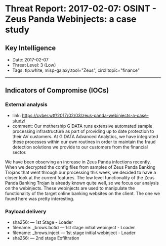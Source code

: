# Threat Report: 2017-02-07: OSINT -  Zeus Panda Webinjects: a case study


## Key Intelligence
* Date: 2017-02-07
* Threat Level: 3 (Low)
* Tags: tlp:white, misp-galaxy:tool="Zeus", circl:topic="finance"

---

## Indicators of Compromise (IOCs)
### External analysis
* link: https://cyber.wtf/2017/02/03/zeus-panda-webinjects-a-case-study/
* comment: Our mothership G DATA runs extensive automated sample processing infrastructure as part of providing up to date protection to their AV customers. At G DATA Advanced Analytics, we have integrated these processes within our own routines in order to maintain the fraud detection solutions we provide to our customers from the financial sector.

We have been observing an increase in Zeus Panda infections recently. When we decrypted the config files from samples of Zeus Panda Banking Trojans that went through our processing this week, we decided to have a closer look at the current features. The low level functionality of the Zeus Panda Banking Trojan is already known quite well, so we focus our analysis on the webinjects. These webinjects are used to manipulate the functionality of the target online banking websites on the client. The one we found here was pretty interesting.

### Payload delivery
* sha256: <sha256> — 1st Stage - Loader
* filename: _brows.botid — 1st stage initial webinject - Loader
* filename: _brows.inject — 1st stage initial webinject - Loader
* sha256: <sha256> — 2nd stage Exfiltration
